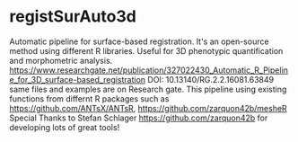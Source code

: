# registSurAuto3d
Automatic pipeline for surface-based registration.
It's an open-source method using different R libraries. Useful for 3D phenotypic quantification and morphometric analysis.
https://www.researchgate.net/publication/327022430_Automatic_R_Pipeline_for_3D_surface-based_registration
DOI: 10.13140/RG.2.2.16081.63849 
same files and examples are on Research gate. 
This pipeline using existing functions from differnt R packages such as https://github.com/ANTsX/ANTsR, https://github.com/zarquon42b/mesheR 
Special Thanks to Stefan Schlager https://github.com/zarquon42b for developing lots of great tools!
